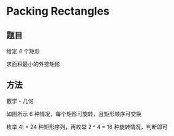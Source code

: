 # Packing Rectangles

## 题目

给定 4 个矩形

求面积最小的外接矩形


## 方法

数学 - 几何

如图所示 6 种情况，每个矩形可旋转，且矩形顺序可交换

枚举 4! = 24 种矩形序列，再枚举 2 ^ 4 = 16 种旋转情况，判断即可
